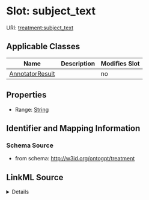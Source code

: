 

# Slot: subject_text

URI: [treatment:subject_text](http://w3id.org/ontogpt/treatments/subject_text)



<!-- no inheritance hierarchy -->





## Applicable Classes

| Name | Description | Modifies Slot |
| --- | --- | --- |
| [AnnotatorResult](AnnotatorResult.md) |  |  no  |







## Properties

* Range: [String](String.md)





## Identifier and Mapping Information







### Schema Source


* from schema: http://w3id.org/ontogpt/treatment




## LinkML Source

<details>
```yaml
name: subject_text
from_schema: http://w3id.org/ontogpt/treatment
rank: 1000
alias: subject_text
owner: AnnotatorResult
domain_of:
- AnnotatorResult
range: string

```
</details>